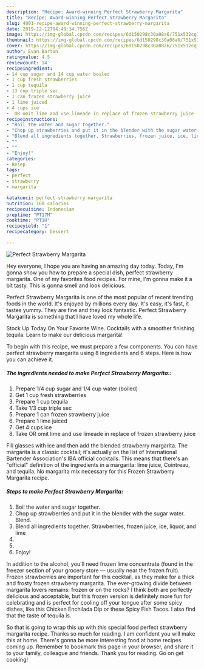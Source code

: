 ```yaml
---
description: "Recipe: Award-winning Perfect Strawberry Margarita"
title: "Recipe: Award-winning Perfect Strawberry Margarita"
slug: 4001-recipe-award-winning-perfect-strawberry-margarita
date: 2019-12-12T04:48:34.756Z
image: https://img-global.cpcdn.com/recipes/6d150298c30a08a6/751x532cq70/perfect-strawberry-margarita-recipe-main-photo.jpg
thumbnail: https://img-global.cpcdn.com/recipes/6d150298c30a08a6/751x532cq70/perfect-strawberry-margarita-recipe-main-photo.jpg
cover: https://img-global.cpcdn.com/recipes/6d150298c30a08a6/751x532cq70/perfect-strawberry-margarita-recipe-main-photo.jpg
author: Evan Barton
ratingvalue: 4.5
reviewcount: 14
recipeingredient:
- 14 cup sugar and 14 cup water boiled
- 1 cup fresh strawberries
- 1 cup tequila
- 13 cup triple sec
- 1 can frozen strawberry juice
- 1 lime juiced
- 4 cups ice
-  OR omit lime and use limeade in replace of frozen strawberry juice
recipeinstructions:
- "Boil the water and sugar together."
- "Chop up strawberries and put it in the blender with the sugar water. Blend."
- "Blend all ingredients together. Strawberries, frozen juice, ice, liquor, and lime"
- ""
- ""
- "Enjoy!"
categories:
- Resep
tags:
- perfect
- strawberry
- margarita

katakunci: perfect strawberry margarita
nutrition: 160 calories
recipecuisine: Indonesian
preptime: "PT17M"
cooktime: "PT1H"
recipeyield: "1"
recipecategory: Dessert

---
```



![Perfect Strawberry Margarita](https://img-global.cpcdn.com/recipes/6d150298c30a08a6/751x532cq70/perfect-strawberry-margarita-recipe-main-photo.jpg)

Hey everyone, I hope you are having an amazing day today. Today, I'm gonna show you how to prepare a special dish, perfect strawberry margarita. One of my favorites food recipes. For mine, I'm gonna make it a bit tasty. This is gonna smell and look delicious.

Perfect Strawberry Margarita is one of the most popular of recent trending foods in the world. It's enjoyed by millions every day. It's easy, it's fast, it tastes yummy. They are fine and they look fantastic. Perfect Strawberry Margarita is something that I have loved my whole life.

Stock Up Today On Your Favorite Wine. Cocktails with a smoother finishing tequila. Learn to make our delicious margarita!


To begin with this recipe, we must prepare a few components. You can have perfect strawberry margarita using 8 ingredients and 6 steps. Here is how you can achieve it.

##### The ingredients needed to make Perfect Strawberry Margarita::

1. Prepare 1/4 cup sugar and 1/4 cup water (boiled)
1. Get 1 cup fresh strawberries
1. Prepare 1 cup tequila
1. Take 1/3 cup triple sec
1. Prepare 1 can frozen strawberry juice
1. Prepare 1 lime juiced
1. Get 4 cups ice
1. Take  OR omit lime and use limeade in replace of frozen strawberry juice


Fill glasses with ice and then add the blended strawberry margarita. The margarita is a classic cocktail; it&#39;s actually on the list of International Bartender Association&#39;s IBA official cocktails. This means that there&#39;s an &#34;official&#34; definition of the ingredients in a margarita: lime juice, Cointreau, and tequila. No margarita mix necessary for this Frozen Strawberry Margarita recipe. 

##### Steps to make Perfect Strawberry Margarita:

1. Boil the water and sugar together.
1. Chop up strawberries and put it in the blender with the sugar water. Blend.
1. Blend all ingredients together. Strawberries, frozen juice, ice, liquor, and lime
1. 
1. 
1. Enjoy!


In addition to the alcohol, you&#39;ll need frozen lime concentrate (found in the freezer section of your grocery store — usually near the frozen fruit). Frozen strawberries are important for this cocktail, as they make for a thick and frosty frozen strawberry margarita. The ever-growing divide between margarita lovers remains: frozen or on the rocks? I think both are perfectly delicious and acceptable, but this frozen version is definitely more fun for celebrating and is perfect for cooling off your tongue after some spicy dishes, like this Chicken Enchilada Dip or these Spicy Fish Tacos. I also find that the taste of tequila is. 

So that is going to wrap this up with this special food perfect strawberry margarita recipe. Thanks so much for reading. I am confident you will make this at home. There's gonna be more interesting food at home recipes coming up. Remember to bookmark this page in your browser, and share it to your family, colleague and friends. Thank you for reading. Go on get cooking!
